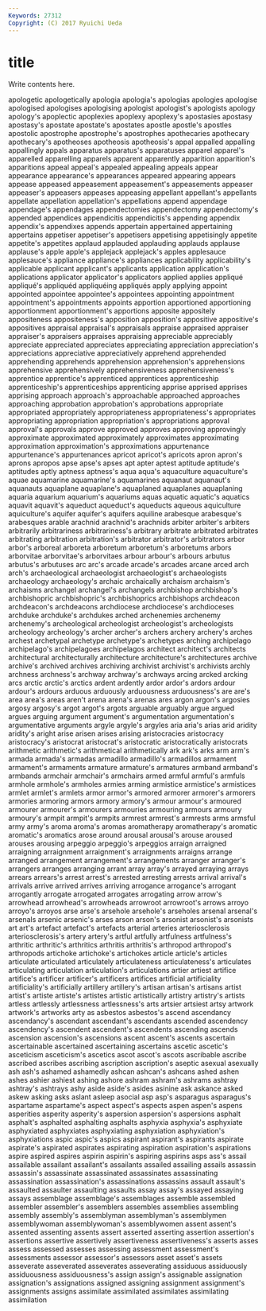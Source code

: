 ```yaml
---
Keywords: 27312 
Copyright: (C) 2017 Ryuichi Ueda
---
```


# title

Write contents here.

apologetic apologetically apologia apologia's apologias apologies apologise apologised apologises apologising
apologist apologist's apologists apology apology's apoplectic apoplexies apoplexy apoplexy's apostasies
apostasy apostasy's apostate apostate's apostates apostle apostle's apostles apostolic apostrophe
apostrophe's apostrophes apothecaries apothecary apothecary's apotheoses apotheosis apotheosis's appal appalled
appalling appallingly appals apparatus apparatus's apparatuses apparel apparel's apparelled apparelling
apparels apparent apparently apparition apparition's apparitions appeal appeal's appealed appealing
appeals appear appearance appearance's appearances appeared appearing appears appease appeased
appeasement appeasement's appeasements appeaser appeaser's appeasers appeases appeasing appellant appellant's
appellants appellate appellation appellation's appellations append appendage appendage's appendages appendectomies
appendectomy appendectomy's appended appendices appendicitis appendicitis's appending appendix appendix's appendixes
appends appertain appertained appertaining appertains appetiser appetiser's appetisers appetising appetisingly
appetite appetite's appetites applaud applauded applauding applauds applause applause's apple
apple's applejack applejack's apples applesauce applesauce's appliance appliance's appliances applicability
applicability's applicable applicant applicant's applicants application application's applications applicator applicator's
applicators applied applies appliqué appliqué's appliquéd appliquéing appliqués apply applying
appoint appointed appointee appointee's appointees appointing appointment appointment's appointments appoints
apportion apportioned apportioning apportionment apportionment's apportions apposite appositely appositeness appositeness's
apposition apposition's appositive appositive's appositives appraisal appraisal's appraisals appraise appraised
appraiser appraiser's appraisers appraises appraising appreciable appreciably appreciate appreciated appreciates
appreciating appreciation appreciation's appreciations appreciative appreciatively apprehend apprehended apprehending apprehends
apprehension apprehension's apprehensions apprehensive apprehensively apprehensiveness apprehensiveness's apprentice apprentice's apprenticed
apprentices apprenticeship apprenticeship's apprenticeships apprenticing apprise apprised apprises apprising approach
approach's approachable approached approaches approaching approbation approbation's approbations appropriate appropriated
appropriately appropriateness appropriateness's appropriates appropriating appropriation appropriation's appropriations approval approval's
approvals approve approved approves approving approvingly approximate approximated approximately approximates
approximating approximation approximation's approximations appurtenance appurtenance's appurtenances apricot apricot's apricots
apron apron's aprons apropos apse apse's apses apt apter aptest
aptitude aptitude's aptitudes aptly aptness aptness's aqua aqua's aquaculture aquaculture's
aquae aquamarine aquamarine's aquamarines aquanaut aquanaut's aquanauts aquaplane aquaplane's aquaplaned
aquaplanes aquaplaning aquaria aquarium aquarium's aquariums aquas aquatic aquatic's aquatics
aquavit aquavit's aqueduct aqueduct's aqueducts aqueous aquiculture aquiculture's aquifer aquifer's
aquifers aquiline arabesque arabesque's arabesques arable arachnid arachnid's arachnids arbiter
arbiter's arbiters arbitrarily arbitrariness arbitrariness's arbitrary arbitrate arbitrated arbitrates arbitrating
arbitration arbitration's arbitrator arbitrator's arbitrators arbor arbor's arboreal arboreta arboretum
arboretum's arboretums arbors arborvitae arborvitae's arborvitaes arbour arbour's arbours arbutus
arbutus's arbutuses arc arc's arcade arcade's arcades arcane arced arch
arch's archaeological archaeologist archaeologist's archaeologists archaeology archaeology's archaic archaically archaism
archaism's archaisms archangel archangel's archangels archbishop archbishop's archbishopric archbishopric's archbishoprics
archbishops archdeacon archdeacon's archdeacons archdiocese archdiocese's archdioceses archduke archduke's archdukes
arched archenemies archenemy archenemy's archeological archeologist archeologist's archeologists archeology archeology's
archer archer's archers archery archery's arches archest archetypal archetype archetype's
archetypes arching archipelago archipelago's archipelagoes archipelagos architect architect's architects architectural
architecturally architecture architecture's architectures archive archive's archived archives archiving archivist
archivist's archivists archly archness archness's archway archway's archways arcing arcked
arcking arcs arctic arctic's arctics ardent ardently ardor ardor's ardors
ardour ardour's ardours arduous arduously arduousness arduousness's are are's area
area's areas aren't arena arena's arenas ares argon argon's argosies
argosy argosy's argot argot's argots arguable arguably argue argued argues
arguing argument argument's argumentation argumentation's argumentative arguments argyle argyle's argyles
aria aria's arias arid aridity aridity's aright arise arisen arises
arising aristocracies aristocracy aristocracy's aristocrat aristocrat's aristocratic aristocratically aristocrats arithmetic
arithmetic's arithmetical arithmetically ark ark's arks arm arm's armada armada's
armadas armadillo armadillo's armadillos armament armament's armaments armature armature's armatures
armband armband's armbands armchair armchair's armchairs armed armful armful's armfuls
armhole armhole's armholes armies arming armistice armistice's armistices armlet armlet's
armlets armor armor's armored armorer armorer's armorers armories armoring armors
armory armory's armour armour's armoured armourer armourer's armourers armouries armouring
armours armoury armoury's armpit armpit's armpits armrest armrest's armrests arms
armsful army army's aroma aroma's aromas aromatherapy aromatherapy's aromatic aromatic's
aromatics arose around arousal arousal's arouse aroused arouses arousing arpeggio
arpeggio's arpeggios arraign arraigned arraigning arraignment arraignment's arraignments arraigns arrange
arranged arrangement arrangement's arrangements arranger arranger's arrangers arranges arranging arrant
array array's arrayed arraying arrays arrears arrears's arrest arrest's arrested
arresting arrests arrival arrival's arrivals arrive arrived arrives arriving arrogance
arrogance's arrogant arrogantly arrogate arrogated arrogates arrogating arrow arrow's arrowhead
arrowhead's arrowheads arrowroot arrowroot's arrows arroyo arroyo's arroyos arse arse's
arsehole arsehole's arseholes arsenal arsenal's arsenals arsenic arsenic's arses arson
arson's arsonist arsonist's arsonists art art's artefact artefact's artefacts arterial
arteries arteriosclerosis arteriosclerosis's artery artery's artful artfully artfulness artfulness's arthritic
arthritic's arthritics arthritis arthritis's arthropod arthropod's arthropods artichoke artichoke's artichokes
article article's articles articulate articulated articulately articulateness articulateness's articulates articulating
articulation articulation's articulations artier artiest artifice artifice's artificer artificer's artificers
artifices artificial artificiality artificiality's artificially artillery artillery's artisan artisan's artisans
artist artist's artiste artiste's artistes artistic artistically artistry artistry's artists
artless artlessly artlessness artlessness's arts artsier artsiest artsy artwork artwork's
artworks arty as asbestos asbestos's ascend ascendancy ascendancy's ascendant ascendant's
ascendants ascended ascendency ascendency's ascendent ascendent's ascendents ascending ascends ascension
ascension's ascensions ascent ascent's ascents ascertain ascertainable ascertained ascertaining ascertains
ascetic ascetic's asceticism asceticism's ascetics ascot ascot's ascots ascribable ascribe
ascribed ascribes ascribing ascription ascription's aseptic asexual asexually ash ash's
ashamed ashamedly ashcan ashcan's ashcans ashed ashen ashes ashier ashiest
ashing ashore ashram ashram's ashrams ashtray ashtray's ashtrays ashy aside
aside's asides asinine ask askance asked askew asking asks aslant
asleep asocial asp asp's asparagus asparagus's aspartame aspartame's aspect aspect's
aspects aspen aspen's aspens asperities asperity asperity's aspersion aspersion's aspersions
asphalt asphalt's asphalted asphalting asphalts asphyxia asphyxia's asphyxiate asphyxiated asphyxiates
asphyxiating asphyxiation asphyxiation's asphyxiations aspic aspic's aspics aspirant aspirant's aspirants
aspirate aspirate's aspirated aspirates aspirating aspiration aspiration's aspirations aspire aspired
aspires aspirin aspirin's aspiring aspirins asps ass's assail assailable assailant
assailant's assailants assailed assailing assails assassin assassin's assassinate assassinated assassinates
assassinating assassination assassination's assassinations assassins assault assault's assaulted assaulter assaulting
assaults assay assay's assayed assaying assays assemblage assemblage's assemblages assemble
assembled assembler assembler's assemblers assembles assemblies assembling assembly assembly's assemblyman
assemblyman's assemblymen assemblywoman assemblywoman's assemblywomen assent assent's assented assenting assents
assert asserted asserting assertion assertion's assertions assertive assertively assertiveness assertiveness's
asserts asses assess assessed assesses assessing assessment assessment's assessments assessor
assessor's assessors asset asset's assets asseverate asseverated asseverates asseverating assiduous
assiduously assiduousness assiduousness's assign assign's assignable assignation assignation's assignations assigned
assigning assignment assignment's assignments assigns assimilate assimilated assimilates assimilating assimilation
